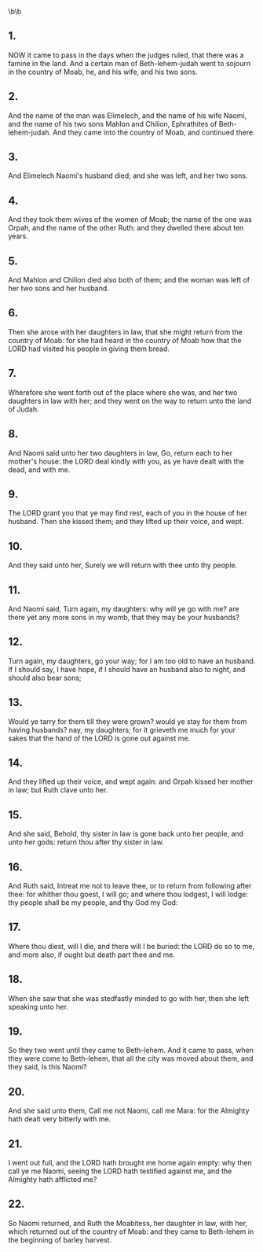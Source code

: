 \b\b
## 1.
NOW it came to pass in the days when the judges ruled, that there was a famine in the land.  And a certain man of Beth-lehem-judah went to sojourn in the country of Moab, he, and his wife, and his two sons.
## 2.
And the name of the man was Elimelech, and the name of his wife Naomi, and the name of his two sons Mahlon and Chilion, Ephrathites of Beth-lehem-judah.  And they came into the country of Moab, and continued there.
## 3.
And Elimelech Naomi's husband died; and she was left, and her two sons.
## 4.
And they took them wives of the women of Moab; the name of the one was Orpah, and the name of the other Ruth: and they dwelled there about ten years.
## 5.
And Mahlon and Chilion died also both of them; and the woman was left of her two sons and her husband.
## 6.
Then she arose with her daughters in law, that she might return from the country of Moab: for she had heard in the country of Moab how that the LORD had visited his people in giving them bread.
## 7.
Wherefore she went forth out of the place where she was, and her two daughters in law with her; and they went on the way to return unto the land of Judah.
## 8.
And Naomi said unto her two daughters in law, Go, return each to her mother's house: the LORD deal kindly with you, as ye have dealt with the dead, and with me.
## 9.
The LORD grant you that ye may find rest, each of you in the house of her husband.  Then she kissed them; and they lifted up their voice, and wept.
## 10.
And they said unto her, Surely we will return with thee unto thy people.
## 11.
And Naomi said, Turn again, my daughters: why will ye go with me?  are there yet any more sons in my womb, that they may be your husbands?
## 12.
Turn again, my daughters, go your way; for I am too old to have an husband.  If I should say, I have hope, if I should have an husband also to night, and should also bear sons;
## 13.
Would ye tarry for them till they were grown?  would ye stay for them from having husbands?  nay, my daughters; for it grieveth me much for your sakes that the hand of the LORD is gone out against me.
## 14.
And they lifted up their voice, and wept again: and Orpah kissed her mother in law; but Ruth clave unto her.
## 15.
And she said, Behold, thy sister in law is gone back unto her people, and unto her gods: return thou after thy sister in law.
## 16.
And Ruth said, Intreat me not to leave thee, or to return from following after thee: for whither thou goest, I will go; and where thou lodgest, I will lodge: thy people shall be my people, and thy God my God:
## 17.
Where thou diest, will I die, and there will I be buried: the LORD do so to me, and more also, if ought but death part thee and me.
## 18.
When she saw that she was stedfastly minded to go with her, then she left speaking unto her.
## 19.
So they two went until they came to Beth-lehem.  And it came to pass, when they were come to Beth-lehem, that all the city was moved about them, and they said, Is this Naomi?
## 20.
And she said unto them, Call me not Naomi, call me Mara: for the Almighty hath dealt very bitterly with me.
## 21.
I went out full, and the LORD hath brought me home again empty: why then call ye me Naomi, seeing the LORD hath testified against me, and the Almighty hath afflicted me?
## 22.
So Naomi returned, and Ruth the Moabitess, her daughter in law, with her, which returned out of the country of Moab: and they came to Beth-lehem in the beginning of barley harvest.

